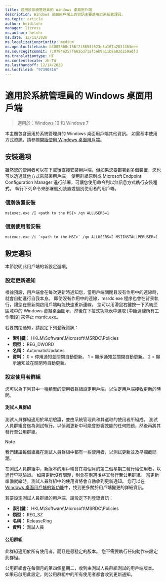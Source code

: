 ```yaml
---
title: 適用於系統管理員的 Windows 桌面用戶端
description: Windows 桌面用戶端上的資訊主要適用於系統管理員。
ms.topic: article
author: heidilohr
manager: lizross
ms.author: helohr
ms.date: 12/11/2020
ms.localizationpriority: medium
ms.openlocfilehash: b4085868c136f2f8653f623e5a167a283f463eee
ms.sourcegitcommit: 7c0794e257f602bd71af5eb9a11b8a03d2b9adfd
ms.translationtype: HT
ms.contentlocale: zh-TW
ms.lasthandoff: 12/14/2020
ms.locfileid: "97390316"
---
```

# <a name="windows-desktop-client-for-admins"></a>適用於系統管理員的 Windows 桌面用戶端

>適用於：Windows 10 和 Windows 7

本主題包含適用於系統管理員的 Windows 桌面用戶端其他資訊。 如需基本使用方式資訊，請參閱[開始使用 Windows 桌面用戶端](windowsdesktop.md)。

## <a name="installation-options"></a>安裝選項

雖然您的使用者可以在下載後直接安裝用戶端，但如果您要部署到多個裝置，您也可以透過其他方式來部署用戶端。 使用群組原則或 Microsoft Endpoint Configuration Manager 進行部署，可讓您使用命令列以無訊息方式執行安裝程式。 執行下列命令來部署個別裝置或個別使用者的用戶端。

### <a name="per-device-installation"></a>個別裝置安裝

```
msiexec.exe /I <path to the MSI> /qn ALLUSERS=1
```

### <a name="per-user-installation"></a>個別使用者安裝

```
msiexec.exe /i `<path to the MSI>` /qn ALLUSERS=2 MSIINSTALLPERUSER=1
```

## <a name="configuration-options"></a>設定選項

本節說明此用戶端的新設定選項。

### <a name="configure-update-notifications"></a>設定更新通知

根據預設，用戶端會在每次更新時通知您，當用戶端關閉且沒有作用中的連線時，就會自動進行自我本身。 即使沒有作用中的連線，msrdc.exe 程序也會在背景執行，讓您在重新開啟用戶端時能快速重新連線。 您可以用滑鼠右鍵按一下系統匣區域中的 Windows 虛擬桌面圖示，然後在下拉式功能表中選取 [中斷連線所有工作階段] 來停止 msrdc.exe。

若要關閉通知，請設定下列登錄資訊：

- **索引鍵：** HKLM\Software\Microsoft\MSRDC\Policies
- **類型：** REG_DWORD
- **名稱：** AutomaticUpdates
- **資料：** 0 = 停用通知並關閉自動更新。 1 = 顯示通知並關閉自動更新。 2 = 顯示通知並在關閉時自動更新。

### <a name="configure-user-groups"></a>設定使用者群組

您可以為下列其中一種類型的使用者群組設定用戶端，以決定用戶端接收更新的時間。

#### <a name="insider-group"></a>測試人員群組

測試人員群組適用於早期驗證，並由系統管理員和其選取的使用者所組成。 測試人員群組會做為測試執行，以偵測更新中可能會影響效能的任何問題，然後再將其發行至公用群組。

> [!NOTE]
> 我們建議每個組織在測試人員群組中都有一些使用者，以測試更新並及早攔截問題。

在測試人員群組中，新版本的用戶端會在每個月的第二個星期二發行給使用者，以進行早期驗證。 如果更新沒有問題，則會在兩週後將其發行至公用群組。 當更新準備就緒時，測試人員群組中的使用者將會自動收到更新通知。 您可以在 [Windows 桌面用戶端的新功能](windowsdesktop-whatsnew.md)中，找到更多關於用戶端變更的詳細資訊。

若要設定測試人員群組的用戶端，請設定下列登錄資訊：

- **索引鍵：** HKLM\Software\Microsoft\MSRDC\Policies
- **類型：** REG_SZ
- **名稱：** ReleaseRing
- **資料：** 測試人員

#### <a name="public-group"></a>公用群組

此群組適用於所有使用者，而且是最穩定的版本。 您不需要執行任何動作來設定此群組。

公用群組會在每個月的第四個星期二，收到由測試人員群組測試的用戶端版本。 如果已啟用此設定，則公用群組中的所有使用者都會收到更新通知。
